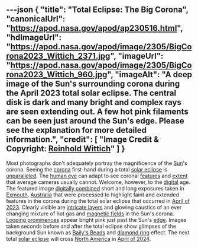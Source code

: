 ---json
{
  "title": "Total Eclipse: The Big Corona",
  "canonicalUrl": "https://apod.nasa.gov/apod/ap230516.html",
  "hdImageUrl": "https://apod.nasa.gov/apod/image/2305/BigCorona2023_Wittich_2371.jpg",
  "imageUrl": "https://apod.nasa.gov/apod/image/2305/BigCorona2023_Wittich_960.jpg",
  "imageAlt": "A deep image of the Sun's surrounding corona during the April 2023 total solar eclipse. The central disk is dark and many bright and complex rays are seen extending out. A few hot pink filaments can be seen just around the Sun's edge. Please see the explanation for more detailed information.",
  "credit": [
    "Image Credit & Copyright: [Reinhold Wittich](https://www.wittich.com/)"
  ]
}
---

Most photographs don't adequately portray the magnificence of the [Sun](https://solarsystem.nasa.gov/solar-system/sun/overview/)'s corona. Seeing the [corona](https://en.wikipedia.org/wiki/Stellar_corona) first-hand during a total [solar eclipse](https://en.wikipedia.org/wiki/Total_solar_eclipse) is [unparalleled](https://apod.nasa.gov/apod/ap170912.html). The [human eye](http://iknow.net/phys_eye_education.html) can adapt to see coronal [features](https://apod.nasa.gov/apod/ap170813.html) and [extent](https://apod.nasa.gov/apod/ap160412.html) that average cameras usually cannot. Welcome, however, to the [digital](https://apod.nasa.gov/apod/ap990426.html) age. The featured image [digitally combined](https://apod.nasa.gov/apod/ap170830.html) short and long exposures taken in [Exmouth](https://youtu.be/9qT2nt1_8JA), [Australia](https://en.wikipedia.org/wiki/Australia) that were processed to highlight faint and extended features in the corona during the total solar eclipse that occurred in [April of 2023](https://www.timeanddate.com/eclipse/solar/2023-april-20). Clearly visible are [intricate layers](https://scontent-ord5-1.xx.fbcdn.net/v/t1.6435-9/64310547_1612916445509927_1944194861536116736_n.jpg?_nc_cat=100&ccb=1-7&_nc_sid=730e14&_nc_ohc=WgR3f8nLRLEAX88R2kb&_nc_ht=scontent-ord5-1.xx&oh=00_AfBFBuLRuHfmOzrOTqy9WnhBvUvbomQO463x15v0RPv6FQ&oe=6488417C) and glowing caustics of an ever changing mixture of hot gas and [magnetic fields](https://www.nasa.gov/feature/goddard/2016/understanding-the-magnetic-sun) in the Sun's corona. [Looping prominences](https://apod.nasa.gov/apod/ap090531.html) appear bright pink just past the Sun's [edge](https://apod.nasa.gov/apod/ap080807.html). Images taken seconds before and after the total eclipse show glimpses of the background Sun known as [Baily's Beads](https://en.wikipedia.org/wiki/Baily%27s_beads) and [diamond ring](https://apod.nasa.gov/apod/ap170825.html) effect. The next total [solar eclipse](https://spaceplace.nasa.gov/eclipse-snap/en/) will cross [North America](https://en.wikipedia.org/wiki/North_America) in [April of 2024](https://apod.nasa.gov/apod/ap230418.html).
